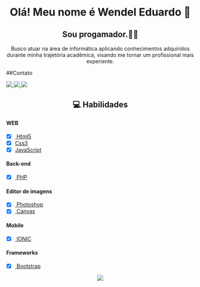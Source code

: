 <h1 align="center"> Olá! Meu nome é Wendel Eduardo 👋 </h1>
<h2 align="center"> Sou progamador.👨‍💻 </h2>
<p align="center"> Busco atuar na área de informática aplicando
conhecimentos adquiridos durante minha trajetória acadêmica, visando me
tornar um profissional mais experiente.</p>
##Contato
<p>
  <a href="mailto:wendeleduardo2002@gmail.com" alt="E-mail" target="_blank">
    <img src="https://img.shields.io/badge/-Gmail-c14438?style=for-the-badge&logo=Gmail&logoColor=white" />
</a>
<a href="https://www.linkedin.com/in/wendel-eduardo-b72b231a2/" alt="LinkedIn" target="_blank">
    <img src="https://img.shields.io/badge/-LinkedIn-blue?style=for-the-badge&logo=Linkedin&logoColor=white" />
</a>

<a href="https://www.instagram.com/eduardo.wendel.35/" alt="Instagram" target="_blank">
    <img src="https://img.shields.io/badge/-Instagram-%23E4405F?style=for-the-badge&logo=Instagram&logoColor=white" />
</a>
</p>

<h2 align="center"> 💻 Habilidades </h2>


#### WEB
- [x] <a href="https://developer.mozilla.org/pt-BR/docs/Web/HTML"> Html5 </a>
- [x] <a href="https://developer.mozilla.org/pt-BR/docs/Web/CSS">Css3 </a>
- [x] <a href="https://developer.mozilla.org/pt-BR/docs/Web/JavaScript">JavaScript </a>

#### Back-end
- [x] <a href="https://www.php.net/manual/pt_BR/intro-whatis.php"> PHP </a>

#### Editor de imagens
- [x] <a href="https://www.adobe.com/br/products/photoshop.html"> Photoshop </a>
- [x] <a href="https://www.canva.com/"> Canvas </a>

#### Mobile 
- [x] <a href="https://ionicframework.com/"> IONIC </a>

#### Frameworks
- [x] <a href="https://getbootstrap.com/"> Bootstrap </a>

<p align="center"><img src="https://68.media.tumblr.com/17457ab9d237a92560515d8b349496aa/tumblr_os33ocsLtQ1vom0g7o1_1280.gif"></p>


<!--
**WendelEduardo/WendelEduardo** is a ✨ _special_ ✨ repository because its `README.md` (this file) appears on your GitHub profile.

Here are some ideas to get you started:

- 🔭 I’m currently working on ...
- 🌱 I’m currently learning ...
- 👯 I’m looking to collaborate on ...
- 🤔 I’m looking for help with ...
- 💬 Ask me about ...
- 📫 How to reach me: ...
- 😄 Pronouns: ...
- ⚡ Fun fact: ...
-->
